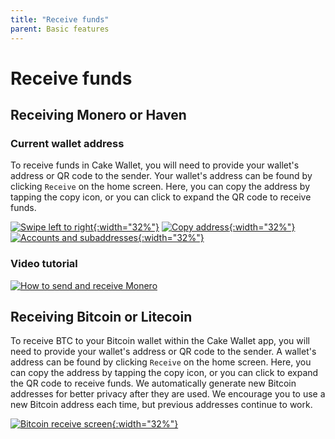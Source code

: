 ```yaml
---
title: "Receive funds"
parent: Basic features
---
```


# Receive funds

## Receiving Monero or Haven

### Current wallet address

To receive funds in Cake Wallet, you will need to provide your wallet's address or QR code to the sender. Your wallet's address can be found by clicking `Receive` on the home screen. Here, you can copy the address by tapping the copy icon, or you can click to expand the QR code to receive funds.

[![Swipe left to right](/assets/images/receive-1.jpg){:width="32%"}](/assets/images/receive-1.jpg)
[![Copy address](/assets/images/receive-2.jpg){:width="32%"}](/assets/images/receive-2.jpg)
[![Accounts and subaddresses](/assets/images/receive-3.jpg){:width="32%"}](/assets/images/receive-3.jpg) 

### Video tutorial

[![How to send and receive Monero](https://img.youtube.com/vi/ndHgZbbpCJc/maxresdefault.jpg)](https://www.youtube.com/watch?v=ndHgZbbpCJc)

## Receiving Bitcoin or Litecoin

To receive BTC to your Bitcoin wallet within the Cake Wallet app, you will need to provide your wallet's address or QR code to the sender. A wallet's address can be found by clicking `Receive` on the home screen. Here, you can copy the address by tapping the copy icon, or you can click to expand the QR code to receive funds. We automatically generate new Bitcoin addresses for better privacy after they are used. We encourage you to use a new Bitcoin address each time, but previous addresses continue to work.

[![Bitcoin receive screen](/assets/images/receive-7.jpg){:width="32%"}](/assets/images/receive-7.jpg)

